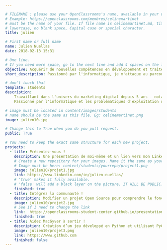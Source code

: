 ```yaml
---

# FILENAME : please use your OpenClassrooms's name, available in your url.
# Example: https://openclassrooms.com/membres/celinemartinet
# must be the name of your file. If file name is celinemartinet.md, title is celinemartinet.
# lowercase, no blank space, Capital case or special character.
title: julien

# First name or full name
name: Julien Nuellas
date: 2018-02-13 15:31

# One line.
# If you need more space, go to the next line and add 4 spaces on the left, as in 'description'.
objective: Acquérir de nouvelles compétences en développement et traitement de la donnée.
short_description: Passionné par l'informatique, je m'attaque au parcours de dévéloppement d'application python

# don't touch that
template: students
description:
    Travaillant dans l'univers du marketing digital depuis 5 ans - notamment dans la mise en place d'écosystème analytique - je souhaite évoluer vers un profil plus technique afin d'être en mesure de les créer et d'en saisir toutes les subtilités.
    Passionné par l'informatique et les problématiques d'exploitation de la donnée, je souhaite à terme pouvoir contribuer à la création de solutions permettant d'utiliser ces données comme des éléments ouvrant sur de nouveaux modèles de fonctionnement.

# image must be located in content/images/students
# name should be the same as this file. Eg: celinemartinet.png
image: julien10.jpg

# Change this to True when you do you pull request.
public: True

# You need to keep the exact same structure for each new project.
projects:
  - title: Présentez-vous !
    description: Une présentation de moi-même et un lien vers mon LinkedIn.
    # Create a new repository for your images. Name it the same as your nickname and profile picture.
    # Image must be here: content/students/yourrepo/project1.png
    image: julien10/projet1.jpg
    link: https://www.linkedin.com/in/julien-nuellas/
    # 'true' makes it fully available.
    # 'false' will add a black layer on the picture. IT WILL BE PUBLIC!
    finished: true
  - title: Intégrez la communauté !
    description: Modifier un projet Open Source pour comprendre le fonctionnement de Git, de Github et des pull requests.
    image: julien10/projet2.jpg
    # See if I need to change the link
    link:  https://openclassrooms-student-center.github.io/presentation/students/ratus.html
    finished: true
  - title: Aidez MacGyver à sortir !
    description: Création d’un jeu développé en Python et utilisant PyGame.
    image: julien10/projet3.png
    link: https://www.github.com
    finished: false
---
```

